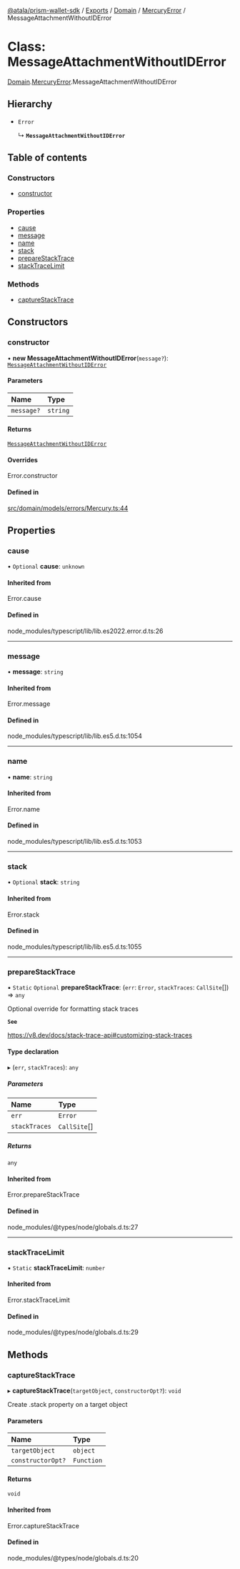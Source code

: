 [@atala/prism-wallet-sdk](../README.md) / [Exports](../modules.md) / [Domain](../modules/Domain.md) / [MercuryError](../modules/Domain.MercuryError.md) / MessageAttachmentWithoutIDError

# Class: MessageAttachmentWithoutIDError

[Domain](../modules/Domain.md).[MercuryError](../modules/Domain.MercuryError.md).MessageAttachmentWithoutIDError

## Hierarchy

- `Error`

  ↳ **`MessageAttachmentWithoutIDError`**

## Table of contents

### Constructors

- [constructor](Domain.MercuryError.MessageAttachmentWithoutIDError.md#constructor)

### Properties

- [cause](Domain.MercuryError.MessageAttachmentWithoutIDError.md#cause)
- [message](Domain.MercuryError.MessageAttachmentWithoutIDError.md#message)
- [name](Domain.MercuryError.MessageAttachmentWithoutIDError.md#name)
- [stack](Domain.MercuryError.MessageAttachmentWithoutIDError.md#stack)
- [prepareStackTrace](Domain.MercuryError.MessageAttachmentWithoutIDError.md#preparestacktrace)
- [stackTraceLimit](Domain.MercuryError.MessageAttachmentWithoutIDError.md#stacktracelimit)

### Methods

- [captureStackTrace](Domain.MercuryError.MessageAttachmentWithoutIDError.md#capturestacktrace)

## Constructors

### constructor

• **new MessageAttachmentWithoutIDError**(`message?`): [`MessageAttachmentWithoutIDError`](Domain.MercuryError.MessageAttachmentWithoutIDError.md)

#### Parameters

| Name | Type |
| :------ | :------ |
| `message?` | `string` |

#### Returns

[`MessageAttachmentWithoutIDError`](Domain.MercuryError.MessageAttachmentWithoutIDError.md)

#### Overrides

Error.constructor

#### Defined in

[src/domain/models/errors/Mercury.ts:44](https://github.com/hyperledger/identus-edge-agent-sdk-ts/blob/412988e74b53c977d2db02a120bdfcde11978df5/src/domain/models/errors/Mercury.ts#L44)

## Properties

### cause

• `Optional` **cause**: `unknown`

#### Inherited from

Error.cause

#### Defined in

node_modules/typescript/lib/lib.es2022.error.d.ts:26

___

### message

• **message**: `string`

#### Inherited from

Error.message

#### Defined in

node_modules/typescript/lib/lib.es5.d.ts:1054

___

### name

• **name**: `string`

#### Inherited from

Error.name

#### Defined in

node_modules/typescript/lib/lib.es5.d.ts:1053

___

### stack

• `Optional` **stack**: `string`

#### Inherited from

Error.stack

#### Defined in

node_modules/typescript/lib/lib.es5.d.ts:1055

___

### prepareStackTrace

▪ `Static` `Optional` **prepareStackTrace**: (`err`: `Error`, `stackTraces`: `CallSite`[]) => `any`

Optional override for formatting stack traces

**`See`**

https://v8.dev/docs/stack-trace-api#customizing-stack-traces

#### Type declaration

▸ (`err`, `stackTraces`): `any`

##### Parameters

| Name | Type |
| :------ | :------ |
| `err` | `Error` |
| `stackTraces` | `CallSite`[] |

##### Returns

`any`

#### Inherited from

Error.prepareStackTrace

#### Defined in

node_modules/@types/node/globals.d.ts:27

___

### stackTraceLimit

▪ `Static` **stackTraceLimit**: `number`

#### Inherited from

Error.stackTraceLimit

#### Defined in

node_modules/@types/node/globals.d.ts:29

## Methods

### captureStackTrace

▸ **captureStackTrace**(`targetObject`, `constructorOpt?`): `void`

Create .stack property on a target object

#### Parameters

| Name | Type |
| :------ | :------ |
| `targetObject` | `object` |
| `constructorOpt?` | `Function` |

#### Returns

`void`

#### Inherited from

Error.captureStackTrace

#### Defined in

node_modules/@types/node/globals.d.ts:20
